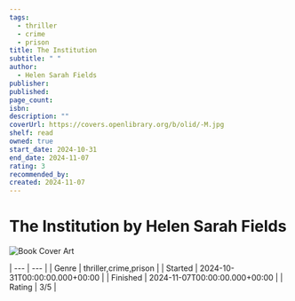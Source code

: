 ```yaml
---
tags:
  - thriller
  - crime
  - prison
title: The Institution
subtitle: " "
author:
  - Helen Sarah Fields
publisher: 
published: 
page_count: 
isbn: 
description: ""
coverUrl: https://covers.openlibrary.org/b/olid/-M.jpg
shelf: read
owned: true
start_date: 2024-10-31
end_date: 2024-11-07
rating: 3
recommended_by: 
created: 2024-11-07
---
```


# The Institution by Helen Sarah Fields

![Book Cover Art](https://covers.openlibrary.org/b/olid/-M.jpg)


| --- | --- |
| Genre | thriller,crime,prison |
| Started | 2024-10-31T00:00:00.000+00:00 |
| Finished | 2024-11-07T00:00:00.000+00:00 |
| Rating | 3/5 |


